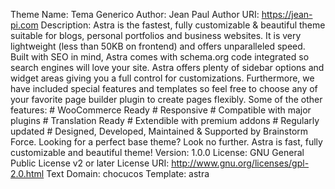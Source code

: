 Theme Name: Tema Generico
Author: Jean Paul
Author URI: https://jean-pi.com
Description: Astra is the fastest, fully customizable & beautiful theme suitable for blogs, personal portfolios and business websites. It is very lightweight (less than 50KB on frontend) and offers unparalleled speed. Built with SEO in mind, Astra comes with schema.org code integrated so search engines will love your site. Astra offers plenty of sidebar options and widget areas giving you a full control for customizations. Furthermore, we have included special features and templates so feel free to choose any of your favorite page builder plugin to create pages flexibly. Some of the other features: # WooCommerce Ready # Responsive # Compatible with major plugins # Translation Ready # Extendible with premium addons # Regularly updated # Designed, Developed, Maintained & Supported by Brainstorm Force. Looking for a perfect base theme? Look no further. Astra is fast, fully customizable and beautiful theme!
Version: 1.0.0
License: GNU General Public License v2 or later
License URI: http://www.gnu.org/licenses/gpl-2.0.html
Text Domain: chocucos
Template: astra
